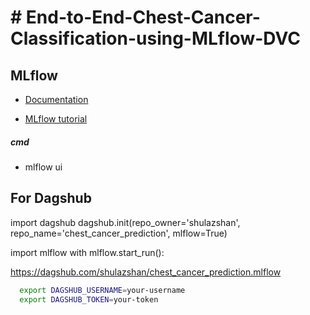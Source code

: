 # # End-to-End-Chest-Cancer-Classification-using-MLflow-DVC #


## MLflow

- [Documentation](https://mlflow.org/docs/latest/index.html)

- [MLflow tutorial](https://youtube.com/playlist?list=PLkz_y24mlSJZrqiZ4_cLUiP0CBN5wFmTb&si=zEp_C8zLHt1DzWKK)

##### cmd
- mlflow ui


## For Dagshub
import dagshub
dagshub.init(repo_owner='shulazshan', repo_name='chest_cancer_prediction', mlflow=True)

import mlflow
with mlflow.start_run():

  https://dagshub.com/shulazshan/chest_cancer_prediction.mlflow


```bash
  export DAGSHUB_USERNAME=your-username
  export DAGSHUB_TOKEN=your-token
```